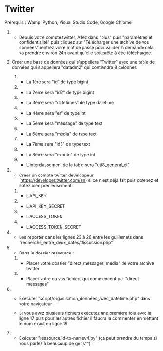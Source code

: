 # Twitter
Prérequis : Wamp, Python, Visual Studio Code, Google Chrome
 
1. - Depuis votre compte twitter, Allez dans "plus" puis "paramètres et confidentialité" puis cliquez sur  "Télécharger une archive de vos données" rentrez 
votre mot de passe pour valider la demande cela va prendre environ 24h avant qu'elle soit prête à être téléchargée.

2. Créer une base de données qui s'appellera "Twitter" avec une table de données qui s'appellera "datadm2" qui contiendra 8 colonnes

	1. - La  1ère sera  "id" de type   bigint 
	2. - La  2ème sera  "id2" de type bigint
	3. - La  3ème sera "datetimes" de type datetime
	4. - La 4ème sera "er" de type  int
	5. - La 5ème sera "message" de type  text
	6. - La 6ème sera "média" de type text
	7. - La 7ème sera  "id3" de type text
	8. - La 8ème sera "minute" de type  int
	9. - L'interclassement de la table  sera  "utf8_general_ci"

3. - Creer un compte twitter developpeur (https://developer.twitter.com/en)  si ce n'est déjà fait puis obtenez et notez bien précieusement: 
	1. - L'API_KEY 
	2. - L'API_KEY_SECRET
	3. - L'ACCESS_TOKEN
	4. - L'ACCESS_TOKEN_SECRET
  
4. - Les reporter dans les lignes 23 à 26 entre les guillemets dans  "recherche_entre_deux_dates/discussion.php"

5. - Dans le dossier ressource :
	1. - Placer votre dossier "direct_messages_media" de votre archive twitter
	2. - Placer votre ou vos fichiers qui commencent par "direct-messages"
    
6. - Exécuter "script/organisation_données_avec_datetime.php" dans votre navigateur 

	- Si vous avez plusieurs fichiers  exécutez une première fois avec la ligne 17  puis pour les autres fichier  il faudra la commenter en mettant le nom exact en 	ligne 19.
	
7. - Exécuter "ressource/id-to-namev4.py" (ça peut prendre du temps si vous parlez à beaucoup de gens^^)

